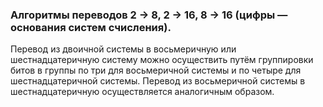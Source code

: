 ### Алгоритмы переводов 2 -> 8, 2 -> 16, 8 -> 16 (цифры — основания систем счисления).

Перевод из двоичной системы в восьмеричную или шестнадцатеричную систему можно осуществить путём группировки битов в группы по три для восьмеричной системы и по четыре для шестнадцатеричной системы. Перевод из восьмеричной системы в шестнадцатеричную осуществляется аналогичным образом.
